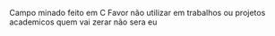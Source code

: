 Campo minado feito em C 
Favor não utilizar em trabalhos ou projetos academicos 
quem vai zerar não sera eu
